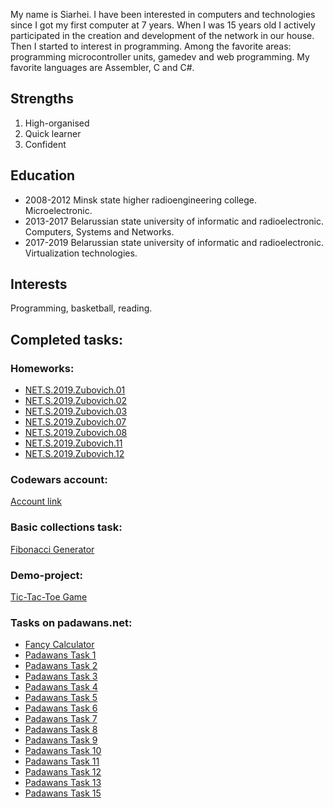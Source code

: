 My name is Siarhei. I have been interested in computers and technologies since I got my first computer at 7 years. When I was 15 years old I actively participated in the creation and development of the network in our house. Then I started to interest in programming. Among the favorite areas: programming microcontroller units, gamedev and web programming. My favorite languages are Assembler, C and C#.

## Strengths

1. High-organised
2. Quick learner
3. Confident

## Education
 
- 2008-2012 Minsk state higher radioengineering college. Microelectronic.
- 2013-2017 Belarussian state university of informatic and radioelectronic. Computers, Systems and Networks.
- 2017-2019 Belarussian state university of informatic and radioelectronic. Virtualization technologies.
 
## Interests
 
Programming, basketball, reading.
 
## Completed  tasks:

### Homeworks:
- [NET.S.2019.Zubovich.01](https://github.com/SZubovich/NET.S.2019.Zubovich.01)
- [NET.S.2019.Zubovich.02](https://github.com/SZubovich/NET.S.2019.Zubovich.02)
- [NET.S.2019.Zubovich.03](https://github.com/SZubovich/NET.S.2019.Zubovich.03)
- [NET.S.2019.Zubovich.07](https://github.com/SZubovich/NET.S.2019.Zubovich.07)
- [NET.S.2019.Zubovich.08](https://github.com/SZubovich/NET.S.2019.Zubovich.08)
- [NET.S.2019.Zubovich.11](https://github.com/SZubovich/NET.S.2019.Zubovich.11)
- [NET.S.2019.Zubovich.12](https://github.com/SZubovich/NET.S.2019.Zubovich.12)

### Codewars account:
[Account link](https://www.codewars.com/users/Firewind)

### Basic collections task:
[Fibonacci Generator](https://github.com/SZubovich/FibonacciGenerator)

### Demo-project:
[Tic-Tac-Toe Game](https://github.com/SZubovich/TicTacToeGame)

### Tasks on padawans.net:
- [Fancy Calculator](https://github.com/SZubovich/FancyCalc)
- [Padawans Task 1](https://github.com/SZubovich/PadawansTask1)
- [Padawans Task 2](https://github.com/SZubovich/PadawansTask2)
- [Padawans Task 3](https://github.com/SZubovich/PadawansTask3)
- [Padawans Task 4](https://github.com/SZubovich/PadawansTask4)
- [Padawans Task 5](https://github.com/SZubovich/PadawansTask5)
- [Padawans Task 6](https://github.com/SZubovich/PadawansTask6)
- [Padawans Task 7](https://github.com/SZubovich/PadawansTask7)
- [Padawans Task 8](https://github.com/SZubovich/PadawansTask8)
- [Padawans Task 9](https://github.com/SZubovich/PadawansTask9)
- [Padawans Task 10](https://github.com/SZubovich/PadawansTask10)
- [Padawans Task 11](https://github.com/SZubovich/PadawansTask11)
- [Padawans Task 12](https://github.com/SZubovich/PadawansTask12)
- [Padawans Task 13](https://github.com/SZubovich/PadawansTask13)
- [Padawans Task 15](https://github.com/SZubovich/PadawansTask15)
